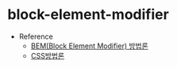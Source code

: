 # block-element-modifier

- Reference
  - [BEM(Block Element Modifier) 방법론](https://webclub.tistory.com/263)
  - [CSS방법론](https://wit.nts-corp.com/2015/04/16/3538) 